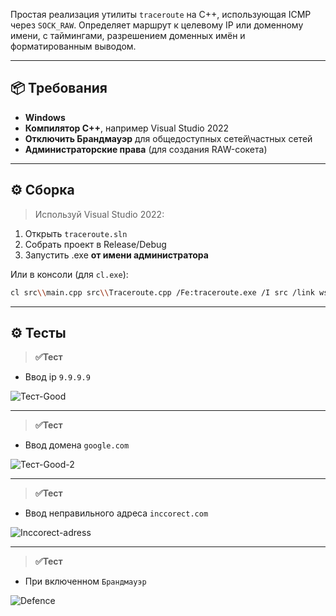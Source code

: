 Простая реализация утилиты `traceroute` на C++, использующая ICMP через `SOCK_RAW`. Определяет маршрут к целевому IP или доменному имени, с таймингами, разрешением доменных имён и форматированным выводом.

---

## 📦 Требования

- **Windows**
- **Компилятор C++**, например Visual Studio 2022
- **Отключить Брандмауэр** для общедоступных сетей\частных сетей
- **Администраторские права** (для создания RAW-сокета)

---

## ⚙️ Сборка

> Используй Visual Studio 2022:
1. Открыть `traceroute.sln`
2. Собрать проект в Release/Debug
3. Запустить .exe **от имени администратора**

Или в консоли (для `cl.exe`):

```bash
cl src\\main.cpp src\\Traceroute.cpp /Fe:traceroute.exe /I src /link ws2_32.lib iphlpapi.lib
```

---

## ⚙️ Тесты

>**✅Тест**
- Ввод ip ```9.9.9.9```

![Тест-Good](https://github.com/user-attachments/assets/13132a98-45a6-4dbf-ba5e-acea86780443)

---
>**✅Тест**
- Ввод домена ```google.com```

![Тест-Good-2](https://github.com/user-attachments/assets/36094ce1-2f1f-4d3f-9068-ad9a85eaeb7d)

---
>**✅Тест**
- Ввод неправильного адреса ```inccorect.com```

![Inccorect-adress](https://github.com/user-attachments/assets/858be5f9-f52d-422a-a395-2f6d839cfc2f)

---
>**✅Тест**
- При включенном ```Брандмауэр```
  
![Defence](https://github.com/user-attachments/assets/6f875fea-939c-48e8-9910-95746fd1da6d)

